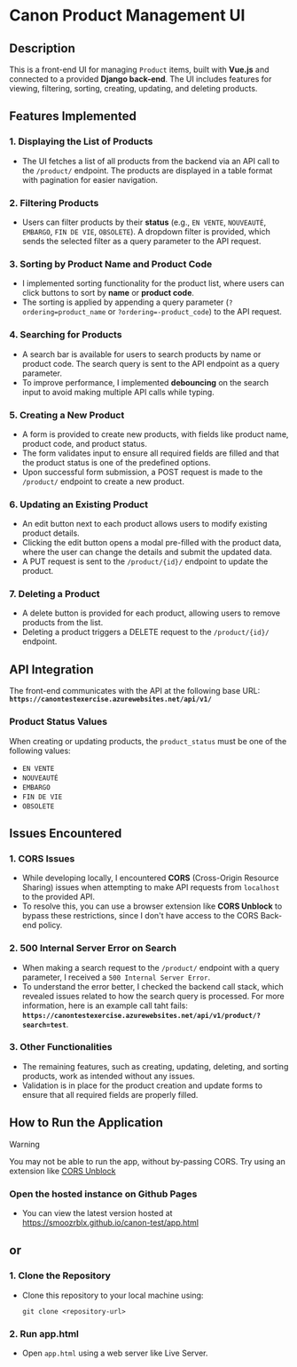 # Canon Product Management UI

## Description
This is a front-end UI for managing `Product` items, built with **Vue.js** and connected to a provided **Django back-end**. The UI includes features for viewing, filtering, sorting, creating, updating, and deleting products.

## Features Implemented
### 1. **Displaying the List of Products**
   - The UI fetches a list of all products from the backend via an API call to the `/product/` endpoint. The products are displayed in a table format with pagination for easier navigation.

### 2. **Filtering Products**
   - Users can filter products by their **status** (e.g., `EN VENTE`, `NOUVEAUTÉ`, `EMBARGO`, `FIN DE VIE`, `OBSOLETE`). A dropdown filter is provided, which sends the selected filter as a query parameter to the API request.

### 3. **Sorting by Product Name and Product Code**
   - I implemented sorting functionality for the product list, where users can click buttons to sort by **name** or **product code**.
   - The sorting is applied by appending a query parameter (`?ordering=product_name` or `?ordering=-product_code`) to the API request.

### 4. **Searching for Products**
   - A search bar is available for users to search products by name or product code. The search query is sent to the API endpoint as a query parameter.
   - To improve performance, I implemented **debouncing** on the search input to avoid making multiple API calls while typing.

### 5. **Creating a New Product**
   - A form is provided to create new products, with fields like product name, product code, and product status.
   - The form validates input to ensure all required fields are filled and that the product status is one of the predefined options.
   - Upon successful form submission, a POST request is made to the `/product/` endpoint to create a new product.

### 6. **Updating an Existing Product**
   - An edit button next to each product allows users to modify existing product details.
   - Clicking the edit button opens a modal pre-filled with the product data, where the user can change the details and submit the updated data.
   - A PUT request is sent to the `/product/{id}/` endpoint to update the product.

### 7. **Deleting a Product**
   - A delete button is provided for each product, allowing users to remove products from the list.
   - Deleting a product triggers a DELETE request to the `/product/{id}/` endpoint.

## API Integration
The front-end communicates with the API at the following base URL:  
**`https://canontestexercise.azurewebsites.net/api/v1/`**

### Product Status Values
When creating or updating products, the `product_status` must be one of the following values:
- `EN VENTE`
- `NOUVEAUTÉ`
- `EMBARGO`
- `FIN DE VIE`
- `OBSOLETE`

## Issues Encountered
### 1. **CORS Issues**
   - While developing locally, I encountered **CORS** (Cross-Origin Resource Sharing) issues when attempting to make API requests from `localhost` to the provided API.
   - To resolve this, you can use a browser extension like **CORS Unblock** to bypass these restrictions, since I don't have access to the CORS Back-end policy.

### 2. **500 Internal Server Error on Search**
   - When making a search request to the `/product/` endpoint with a query parameter, I received a `500 Internal Server Error`.
   - To understand the error better, I checked the backend call stack, which revealed issues related to how the search query is processed. For more information, here is an example call taht fails: **`https://canontestexercise.azurewebsites.net/api/v1/product/?search=test`**.

### 3. **Other Functionalities**
   - The remaining features, such as creating, updating, deleting, and sorting products, work as intended without any issues.
   - Validation is in place for the product creation and update forms to ensure that all required fields are properly filled.

## How to Run the Application

> [!WARNING]  
> You may not be able to run the app, without by-passing CORS. Try using an extension like [CORS Unblock](https://chromewebstore.google.com/detail/cors-unblock/lfhmikememgdcahcdlaciloancbhjino?hl=en)

### Open the hosted instance on Github Pages
   - You can view the latest version hosted at https://smoozrblx.github.io/canon-test/app.html

## or

### 1. **Clone the Repository**
   - Clone this repository to your local machine using:
     ```
     git clone <repository-url>
     ```

### 2. **Run app.html**
   - Open `app.html` using a web server like Live Server.
